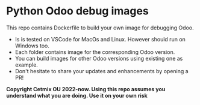 # Python Odoo debug images
This repo contains Dockerfile to build your own image for debugging Odoo. 

- Is is tested on VSCode for MacOs and Linux. However should run on Windows too.
- Each folder contains image for the corresponding Odoo version.
- You can build images for other Odoo versions using existing one as example.
- Don't hesitate to share your updates and enhancements by opening a PR!

**Copyright Cetmix OU 2022-now. Using this repo assumes you understand what you are doing. Use it on your own risk**

